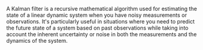 A Kalman filter is a recursive mathematical algorithm used for estimating the state of a linear dynamic system when you have noisy measurements or observations. It's particularly useful in situations where you need to predict the future state of a system based on past observations while taking into account the inherent uncertainty or noise in both the measurements and the dynamics of the system.
